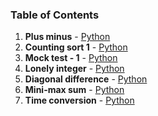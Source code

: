 ### Table of Contents
1. __Plus minus__ - [Python](Plus%20Minus.py)
1. __Counting sort 1__ - [Python](Counting%20Sort%201.py)
1. __Mock test - 1__ - [Python](Mock%20Test%20-%201.py)
1. __Lonely integer__ - [Python](Lonely%20Integer.py)
1. __Diagonal difference__ - [Python](Diagonal%20Difference.py)
1. __Mini-max sum__ - [Python](Mini-Max%20Sum.py)
1. __Time conversion__ - [Python](Time%20Conversion.py)
